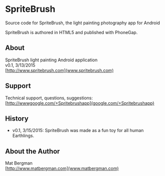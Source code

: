 SpriteBrush
===========
Source code for SpriteBrush, the light painting photography app for Android

SpriteBrush is authored in HTML5 and published with PhoneGap.

About
-----
SpriteBrush light painting Android application  
v0.1, 3/13/2015  
[http://www.spritebrush.com](www.spritebrush.com)


Support
-------
Technical support, questions, suggestions:  
[http://wwwgoogle.com/+Spritebrushapp](google.com/+Spritebrushapp)

History
-------
* v0.1, 3/15/2015: SpriteBrush was made as a fun toy for all human Earthlings.


About the Author
----------------
Mat Bergman  
[http://www.matbergman.com](www.matbergman.com)